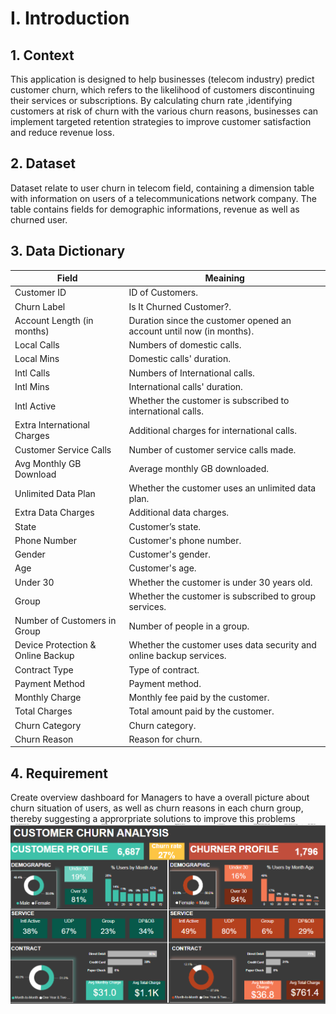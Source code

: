 # I. Introduction
## 1. Context
This application is designed to help businesses (telecom industry) predict customer churn, which refers to the likelihood of customers discontinuing their services or subscriptions. By calculating churn rate ,identifying customers at risk of churn with the various churn reasons, businesses can implement targeted retention strategies to improve customer satisfaction and reduce revenue loss.
## 2. Dataset
Dataset relate to user churn in telecom field, containing a dimension table with information on users of a telecommunications network company. The table contains fields for demographic informations, revenue as well as churned user.
## 3. Data Dictionary
|Field|Meaining|
|-|-|
|Customer ID|ID of Customers.|
|Churn Label|Is It Churned Customer?.|
|Account Length (in months)|Duration since the customer opened an account until now (in months).|
|Local Calls|Numbers of domestic calls.|
|Local Mins|Domestic calls' duration.|
|Intl Calls|Numbers of International calls.|
|Intl Mins|International calls' duration.|
|Intl Active|Whether the customer is subscribed to international calls.|
|Extra International Charges|Additional charges for international calls.|
|Customer Service Calls|Number of customer service calls made.|
|Avg Monthly GB Download|Average monthly GB downloaded.|
|Unlimited Data Plan|Whether the customer uses an unlimited data plan.|
|Extra Data Charges| Additional data charges.|
|State|Customer’s state.|
|Phone Number|Customer's phone number.|
|Gender|Customer's gender.|
|Age|Customer's age.|
|Under 30|Whether the customer is under 30 years old.|
|Group|Whether the customer is subscribed to group services.|
|Number of Customers in Group|Number of people in a group.|
|Device Protection & Online Backup|Whether the customer uses data security and online backup services.|
|Contract Type|Type of contract.|
|Payment Method|Payment method.|
|Monthly Charge|Monthly fee paid by the customer.|
|Total Charges|Total amount paid by the customer.|
|Churn Category|Churn category.|
|Churn Reason|Reason for churn.|
## 4. Requirement
Create overview dashboard for Managers to have a overall picture about churn situation of users, as well as churn reasons in each churn group, thereby suggesting a approrpriate solutions to improve this problems
![image](https://github.com/Aaron-On/DA-projects/blob/main/image.png)  
